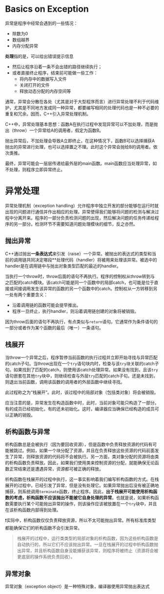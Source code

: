 # Basics on Exception 

异常是程序中经常会遇到的一些情况：
- 除数为0
- 数组越界
- 内存分配异常

**处理**指的是，可以给出错误提示信息
- 然后让程序沿着一条不会出错的路径继续执行；
- 或者直接终止程序，结束前可能做一些工作：
    - 将内存中的数据写入文件
    - 关闭打开的文件
    - 释放动态分配的内存空间等

通常，异常会分散在各处（尤其是对于大型程序而言）进行异常处理不利于代码维护，尤其是不同地方发成同一种异常，都要编写相同的处理代码也是一种不必要的重复和冗余。因而，C++引入异常处理机制。

C++中，异常处理基本思想：函数A在执行过程中发现异常可以不加处理，而是抛出（throw）一个异常给A的调用者，假定为函数B。

抛出异常后，不加处理会导致A立即终止，在这种情况下，函数B可以选择捕获A抛出的异常进行处理，也可以选择置之不理。此时这个异常会抛给B的调用者。依次类推。

最终，异常可能会一层层传递给最外层的main函数。main函数应当处理异常，如不处理，则程序立即异常终止。

# 异常处理

异常处理机制（exception handling）允许程序中独立开发的部分能够在运行时就出现的问题进行通信并作出相应的处理。异常使得我们能够将问题的检测与解决过程中分离开来。程序的一部分负责检测问题的出现，然后解决问题的任务传递给程序的另一部分。检测环节不需要知道问题处理模块的细节，反之亦然。

## 抛出异常

C++通过抛出**一条表达式**来引发（raise）一个异常。被抛出的表达式的类型和当前的调用链共同决定哪段**处理代码（handler）将被用来处理该异常。被选中的handler是在调用链中与抛出对象类型匹配的最近的handler。

当执行一个throw时，throw后面的语句不再执行。程序的控制权从throw转到与之匹配的catch模块。该catch可能是同一个函数中的局部catch，也可能是位于直接或间接调用发生该异常的函数的另一个函数中的catch。控制权从一方转移到另一处有两个重要含义：
- 沿着调用链的函数可能会提早推出。
- 程序一旦终止，执行handler，则沿着调用链创建的对象将被销毁。

因为throw后面的语句不再执行，有点类似与`return`语句。它通常作为条件语句的一部分或者作为某个函数的最后（唯一）一条语句。

## 栈展开

当throw一个异常之后，程序暂停当前函数的执行过程并立即开始寻找与异常匹配的catch子句。当throw出现在一个`try`语句块内时，检查与该`try`块关联的catch子句。如果找到了匹配的catch，则使用该catch处理异常。如果没有找到，且该`try`语句嵌套在其他`try`块中，则继续检查与外层`try`匹配的catch子句。还是未找到，则退出当前函数，调用该函数的调用者的外层函数中继续寻找。

此过程称之为“栈展开”。此时，该过程中的局部对象（包括类对象）将会被销毁。

应当注意的是，异常发生在构造函数中时，此时，当前对象可能只构造了一部分。有的成员已经初始化，有的还未初始化。这时，编译器应当确保已经构造的成员可以正确的销毁。

## 析构函数与异常

析构函数总是会被执行（因为要回收资源），但是函数中负责释放资源的代码有可能被跳过。例如，如果一个块分配了资源，并且在负责释放这些资源的代码前面发生了异常，则释放资源的代码将不会被执行。另一方面，类对象分配的资源将由类的析构函数负责释放。因此，如果我们使用类来控制资源的分配，就能确保无论函数正常结束还是遭遇异常，资源都可被正确的释放。

析构函数在栈展开的过程中执行，这一事实影响着我们编写析构函数的方式。在栈展开的过程中，已经引发了异常，但是没有处理它。如果异常抛出后没有被正确地捕获，则系统调用`terminate`函数，终止程序。因此，**出于栈展开可能使用析构函数的考虑，析构函数不应该抛出不能被它自身处理的异常**。也就是说，如果析构函数需要执行某个可能抛出异常的操作，则该操作应该被放置在一个`try`块中，并且在该析构函数内部得到处理。

:exclamation:实际中，析构函数仅仅负责释放资源，所以不太可能抛出异常。所有标准库类型都能确保它们的析构函数不会引发异常。

> 栈展开的过程中，运行类类型的局部对象的析构函数，因为这些析构函数是自动执行的，所以它们不应该抛出异常。一旦在栈展开的过程中析构函数抛出异常，并且析构函数自身没能捕获该异常，则程序将被终止（资源将会被更底层的操作系统负责回收）。

## 异常对象

异常对象（exception object）是一种特殊对象，编译器使用异常抛出表达式
